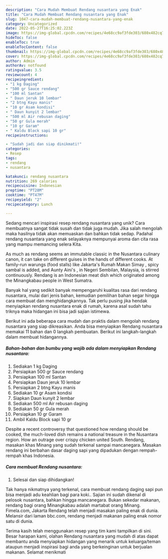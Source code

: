 ```yaml
---
description: "Cara Mudah Membuat Rendang nusantara yang Enak"
title: "Cara Mudah Membuat Rendang nusantara yang Enak"
slug: 1047-cara-mudah-membuat-rendang-nusantara-yang-enak
category: Uncategorized
date: 2022-05-27T16:25:02.223Z
image: https://img-global.cpcdn.com/recipes/4e68cc9af3fde303/680x482cq70/rendang-nusantara-foto-resep-utama.jpg
hideToc: false
enableToc: true
enableTocContent: false
thumbnail: https://img-global.cpcdn.com/recipes/4e68cc9af3fde303/680x482cq70/rendang-nusantara-foto-resep-utama.jpg
cover: https://img-global.cpcdn.com/recipes/4e68cc9af3fde303/680x482cq70/rendang-nusantara-foto-resep-utama.jpg
author: Admin
authorAv: notfound
ratingvalue: 3.5
reviewcount: 4
recipeingredient:
- "1 kg Daging"
- "500 gr Sauce rendang"
- "100 ml Santan"
- " Daun jeruk 10 lembar"
- "2 btng Kayu manis"
- "10 gr Asam kondisi"
- " Daun kunyit 2 lembar"
- "500 ml Air rebusan daging"
- "50 gr Gula merah"
- "10 gr Garam"
- " Kaldu Block sapi 10 gr"
recipeinstructions:

- "Sudah jadi dan siap dinikmati!"
categories:
- Resep
tags:
- rendang
- nusantara

katakunci: rendang nusantara 
nutrition: 269 calories
recipecuisine: Indonesian
preptime: "PT28M"
cooktime: "PT47M"
recipeyield: "2"
recipecategory: Lunch

---
```





Sedang mencari inspirasi resep rendang nusantara yang unik? Cara membuatnya sangat tidak susah dan tidak juga mudah. Jika salah mengolah maka hasilnya tidak akan memuaskan dan bahkan tidak sedap. Padahal rendang nusantara yang enak selayaknya mempunyai aroma dan cita rasa yang mampu memancing selera Kita.





As much as rendang seems an immutable classic in the Nusantara culinary canon, it can take on different guises in the hands of different cooks. At family-run warungs (food stalls) like Jakarta&#39;s Rumah Makan Simay , spicy sambal is added, and Aunty Aini&#39;s , in Negeri Sembilan, Malaysia, is stirred continuously. Rendang is an Indonesian meat dish which originated among the Minangkabau people in West Sumatra.

Banyak hal yang sedikit banyak mempengaruhi kualitas rasa dari rendang nusantara, mulai dari jenis bahan, kemudian pemilihan bahan segar hingga cara membuat dan menghidangkannya. Tak perlu pusing jika hendak menyiapkan rendang nusantara enak di rumah, karena asal sudah tahu triknya maka hidangan ini bisa jadi sajian istimewa.






Berikut ini ada beberapa cara mudah dan praktis dalam mengolah rendang nusantara yang siap dikreasikan. Anda bisa menyiapkan Rendang nusantara memakai 11 bahan dan 0 langkah pembuatan. Berikut ini langkah-langkah dalam membuat hidangannya.

<!--inarticleads1-->

##### Bahan-bahan dan bumbu yang wajib ada dalam menyiapkan Rendang nusantara:

1. Sediakan 1 kg Daging
1. Persiapkan 500 gr Sauce rendang
1. Persiapkan 100 ml Santan
1. Persiapkan  Daun jeruk 10 lembar
1. Persiapkan 2 btng Kayu manis
1. Sediakan 10 gr Asam kondisi
1. Siapkan  Daun kunyit 2 lembar
1. Sediakan 500 ml Air rebusan daging
1. Sediakan 50 gr Gula merah
1. Persiapkan 10 gr Garam
1. Ambil  Kaldu Block sapi 10 gr


Despite a recent controversy that questioned how rendang should be cooked, the much-loved dish remains a national treasure in the Nusantara region. How an outrage over crispy chicken united South. Rendang, masakan khas Minang yang sudah terkenal sampai mancanegara. Masakan rendang ini berbahan dasar daging sapi yang dipadukan dengan rempah-rempah khas Indonesia. 

<!--inarticleads2-->

##### Cara membuat Rendang nusantara:


1. Selesai dan siap dihidangkan!

Tak hanya nikmatnya yang terkenal, cara membuat rendang daging sapi pun bisa menjadi adu keahlian bagi para koki.. Sajian ini sudah dikenal di pelosok nusantara, bahkan hingga mancanegara. Bukan sekedar makanan, rendang bagi orang Minangkabau adalah martabat orang Minang. Fimela.com, Jakarta Rendang telah menjadi masakan paling enak di dunia. Melansir dari laman bbc.com, rendang menjadi makanan paling enak nomor satu di dunia. 

Terima kasih telah menggunakan resep yang tim kami tampilkan di sini. Besar harapan kami, olahan Rendang nusantara yang mudah di atas dapat membantu anda menyiapkan hidangan yang menarik untuk keluarga/teman ataupun menjadi inspirasi bagi anda yang berkeinginan untuk berjualan makanan. Selamat menikmati
